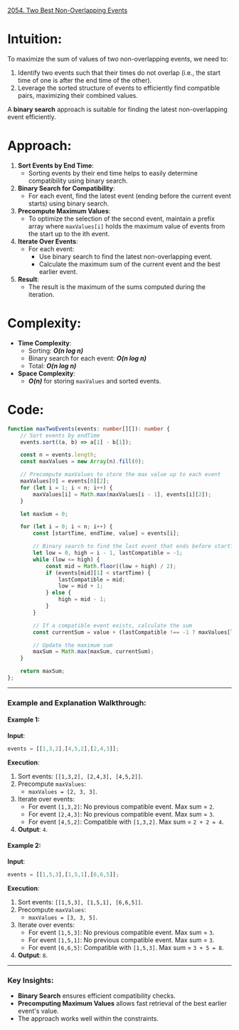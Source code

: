 [2054. Two Best Non-Overlapping Events](https://leetcode.com/problems/two-best-non-overlapping-events/)

# Intuition:

To maximize the sum of values of two non-overlapping events, we need to:
1. Identify two events such that their times do not overlap (i.e., the start time of one is after the end time of the other).
2. Leverage the sorted structure of events to efficiently find compatible pairs, maximizing their combined values.

A **binary search** approach is suitable for finding the latest non-overlapping event efficiently.

# Approach:

1. **Sort Events by End Time**:
    - Sorting events by their end time helps to easily determine compatibility using binary search.
2. **Binary Search for Compatibility**:
    - For each event, find the latest event (ending before the current event starts) using binary search.
3. **Precompute Maximum Values**:
    - To optimize the selection of the second event, maintain a prefix array where `maxValues[i]` holds the maximum value of events from the start up to the ith event.
4. **Iterate Over Events**:
    - For each event:
        - Use binary search to find the latest non-overlapping event.
        - Calculate the maximum sum of the current event and the best earlier event.
5. **Result**:    
    - The result is the maximum of the sums computed during the iteration.

# Complexity:

- **Time Complexity**:
    - Sorting: ***O(n log⁡ n)***
    - Binary search for each event: ***O(n log ⁡n)***
    - Total: ***O(n log ⁡n)***
- **Space Complexity**:
    - ***O(n)*** for storing `maxValues` and sorted events.

# Code:

```typescript
function maxTwoEvents(events: number[][]): number {
    // Sort events by endTime
    events.sort((a, b) => a[1] - b[1]);

    const n = events.length;
    const maxValues = new Array(n).fill(0);

    // Precompute maxValues to store the max value up to each event
    maxValues[0] = events[0][2];
    for (let i = 1; i < n; i++) {
        maxValues[i] = Math.max(maxValues[i - 1], events[i][2]);
    }

    let maxSum = 0;

    for (let i = 0; i < n; i++) {
        const [startTime, endTime, value] = events[i];

        // Binary search to find the last event that ends before startTime
        let low = 0, high = i - 1, lastCompatible = -1;
        while (low <= high) {
            const mid = Math.floor((low + high) / 2);
            if (events[mid][1] < startTime) {
                lastCompatible = mid;
                low = mid + 1;
            } else {
                high = mid - 1;
            }
        }

        // If a compatible event exists, calculate the sum
        const currentSum = value + (lastCompatible !== -1 ? maxValues[lastCompatible] : 0);

        // Update the maximum sum
        maxSum = Math.max(maxSum, currentSum);
    }

    return maxSum;
};

```

---

### **Example and Explanation Walkthrough**:

#### Example 1:

**Input**:
```typescript
events = [[1,3,2],[4,5,2],[2,4,3]];
```

**Execution**:
1. Sort events: `[[1,3,2], [2,4,3], [4,5,2]]`.
2. Precompute `maxValues`:
    - `maxValues = [2, 3, 3]`.
3. Iterate over events:
    - For event `[1,3,2]`: No previous compatible event. Max sum = `2`.
    - For event `[2,4,3]`: No previous compatible event. Max sum = `3`.
    - For event `[4,5,2]`: Compatible with `[1,3,2]`. Max sum = `2 + 2 = 4`.
4. **Output**: `4`.

#### Example 2:

**Input**:
```typescript
events = [[1,5,3],[1,5,1],[6,6,5]];
```

**Execution**:
1. Sort events: `[[1,5,3], [1,5,1], [6,6,5]]`.
2. Precompute `maxValues`:
    - `maxValues = [3, 3, 5]`.
3. Iterate over events:
    - For event `[1,5,3]`: No previous compatible event. Max sum = `3`.
    - For event `[1,5,1]`: No previous compatible event. Max sum = `3`.
    - For event `[6,6,5]`: Compatible with `[1,5,3]`. Max sum = `3 + 5 = 8`.
4. **Output**: `8`.

---

### **Key Insights**:

- **Binary Search** ensures efficient compatibility checks.
- **Precomputing Maximum Values** allows fast retrieval of the best earlier event's value.
- The approach works well within the constraints.
